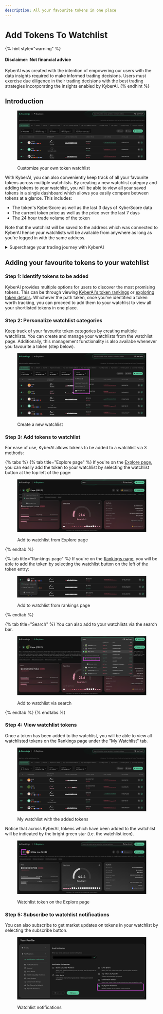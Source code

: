 ```yaml
---
description: All your favourite tokens in one place
---
```


# Add Tokens To Watchlist

{% hint style="warning" %}
#### Disclaimer: Not financial advice

KyberAI was created with the intention of empowering our users with the data insights required to make informed trading decisions. Users must exercise due diligence in their trading decisions with the best trading strategies incorporating the insights enabled by KyberAI.
{% endhint %}

## Introduction

<figure><img src="../../../.gitbook/assets/KyberAI_Watchlist.png" alt=""><figcaption><p>Customize your own token watchlist</p></figcaption></figure>

With KyberAI, you can also conveniently keep track of all your favourite tokens across multiple watchlists. By creating a new watchlist category and adding tokens to your watchlist, you will be able to view all your saved tokens in a single dashboard which allows you easily compare between tokens at a glance. This includes:

* The token's KyberScore as well as the last 3 days of KyberScore data
* The current token price as well as the price over the last 7 days
* The 24 hour trade volume of the token

Note that the watchlist will be saved to the address which was connected to KyberAI hence your watchlists will be available from anywhere as long as you're logged in with the same address.

<details>

<summary>Supercharge your trading journey with KyberAI</summary>

1. [Sign In To KyberAI With Ethereum ](sign-in-to-kyberai-with-ethereum.md)
2. [Discover Promising Tokens ](discover-promising-tokens.md)
3. [Deep Dive Into Token Data ](deep-dive-into-token-data.md)
4. **Add Tokens To Watchlist <-**
5. [Get Notified On Your Favourite Tokens](get-notifications-for-your-favourite-tokens.md)
6. Buy Or Sell Tokens
   * [Instantly Swap At The Best Rates](broken-reference)
   * [Swap At Your Preferred Rates](../../kyberswap-interface/user-guides/trade-at-your-preferred-rates.md)

</details>

## Adding your favourite tokens to your watchlist

### Step 1: Identify tokens to be added

KyberAI provides multiple options for users to discover the most promising tokens. This can be through viewing [KyberAI's token rankings](discover-promising-tokens.md) or [exploring token details](deep-dive-into-token-data.md). Whichever the path taken, once you've identified a token worth tracking, you can proceed to add them to your watchlist to view all your shortlisted tokens in one place.

### Step 2: Personalize watchlist categories

Keep track of your favourite token categories by creating multiple watchlists. You can create and manage your watchlists from the watchlist page. Additionally, this management functionality is also availabe whenever you favourite a token (step below).

<figure><img src="../../../.gitbook/assets/KyberAI_Watchlist_Create.png" alt=""><figcaption><p>Create a new watchlist</p></figcaption></figure>

### Step 3: Add tokens to watchlist

For ease of use, KyberAI allows tokens to be added to a watchlist via 3 methods:

{% tabs %}
{% tab title="Explore page" %}
If you're on the [Explore page](deep-dive-into-token-data.md), you can easily add the token to your watchlist by selecting the watchlist button at the top left of the page:

<figure><img src="../../../.gitbook/assets/KyberAI_Watchlist_Explore.png" alt=""><figcaption><p>Add to watchlist from Explore page</p></figcaption></figure>
{% endtab %}

{% tab title="Rankings page" %}
If you're on the [Rankings page](discover-promising-tokens.md), you will be able to add the token by selecting the watchlist button on the left of the token entry:

<figure><img src="../../../.gitbook/assets/KyberAI_Watchlist_Rankings.png" alt=""><figcaption><p>Add to watchlist from rankings page</p></figcaption></figure>
{% endtab %}

{% tab title="Search" %}
You can also add to your watchlists via the search bar.

<figure><img src="../../../.gitbook/assets/KyberAI_Watchlist_Search.png" alt=""><figcaption><p>Add to watchlist via search</p></figcaption></figure>
{% endtab %}
{% endtabs %}

### Step 4: View watchlist tokens

Once a token has been added to the watchlist, you will be able to view all watchlisted tokens on the Rankings page under the "My Watchlist" tab.

<figure><img src="../../../.gitbook/assets/KyberAI_Watchlist_MyWatchlist.png" alt=""><figcaption><p>My watchlist with the added tokens</p></figcaption></figure>

Notice that across KyberAI, tokens which have been added to the watchlist will be indicated by the bright green star (i.e. the watchlist icon).

<figure><img src="../../../.gitbook/assets/KyberAI_Watchlist_FavouritedTokens.png" alt=""><figcaption><p>Watchlist token on the Explore page</p></figcaption></figure>

### Step 5: Subscribe to watchlist notifications

You can also subscribe to get market updates on tokens in your watchlist by selecting the subscribe button.

<figure><img src="../../../.gitbook/assets/KyberAI_Watchlist_Notification.png" alt=""><figcaption><p>Watchlist notifications</p></figcaption></figure>
